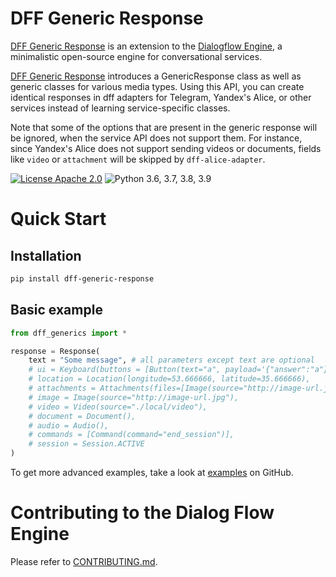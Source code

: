 
# DFF Generic Response

[DFF Generic Response](https://github.com/ruthenian8/dff-generic-response) is an extension to the [Dialogflow Engine](https://github.com/deepmipt/dialog_flow_engine), a minimalistic open-source engine for conversational services.

[DFF Generic Response](https://github.com/ruthenian8/dff-generic-response) introduces a GenericResponse class as well as generic classes for various media types. Using this API, you can create identical responses in dff adapters for Telegram, Yandex's Alice, or other services instead of learning service-specific classes. 

Note that some of the options that are present in the generic response will be ignored, when the service API does not support them. For instance, since Yandex's Alice does not support sending videos or documents, fields like `video` or `attachment` will be skipped by `dff-alice-adapter`.  

<!-- uncomment one of these to add badges to your project description -->
<!-- [![Documentation Status](https://dff-generic-response.readthedocs.io/en/stable/?badge=stable)](https://readthedocs.org/projects/dff-generic-response/badge/?version=stable) -->
<!-- [![Coverage Status](https://coveralls.io/repos/github/ruthenian8/dff-generic-response/badge.svg?branch=main)](https://coveralls.io/github/ruthenian8/dff-generic-response?branch=main) -->
<!-- [![Codestyle](https://github.com/ruthenian8/dff-generic-response/workflows/codestyle/badge.svg)](https://github.com/ruthenian8/dff-generic-response)
[![Tests](https://github.com/ruthenian8/dff-generic-response/workflows/test_coverage/badge.svg)](https://github.com/ruthenian8/dff-generic-response) -->
[![License Apache 2.0](https://img.shields.io/badge/license-Apache%202.0-blue.svg)](https://github.com/ruthenian8/dff-generic-response/blob/main/LICENSE)
![Python 3.6, 3.7, 3.8, 3.9](https://img.shields.io/badge/python-3.6%20%7C%203.7%20%7C%203.8%20%7C%203.9-green.svg)
<!-- [![PyPI](https://img.shields.io/pypi/v/dff-generic-response)](https://pypi.org/project/dff-generic-response/)
[![Downloads](https://pepy.tech/badge/dff-generic-response)](https://pepy.tech/project/dff-generic-response) -->

# Quick Start
## Installation
```bash
pip install dff-generic-response
```

## Basic example
```python
from dff_generics import *

response = Response(
	text = "Some message", # all parameters except text are optional
	# ui = Keyboard(buttons = [Button(text="a", payload='{"answer":"a"}'), ...]),
	# location = Location(longitude=53.666666, latitude=35.666666),
	# attachments = Attachments(files=[Image(source="http://image-url.jpg"), Image(source="./local/file")]),
	# image = Image(source="http://image-url.jpg"),
	# video = Video(source="./local/video"),
	# document = Document(),
	# audio = Audio(),
	# commands = [Command(command="end_session")],
	# session = Session.ACTIVE
)
```

To get more advanced examples, take a look at [examples](https://github.com/ruthenian8/dff-generic-response/tree/main/examples) on GitHub.

# Contributing to the Dialog Flow Engine

Please refer to [CONTRIBUTING.md](https://github.com/deepmipt/dialog_flow_engine/blob/dev/CONTRIBUTING.md).